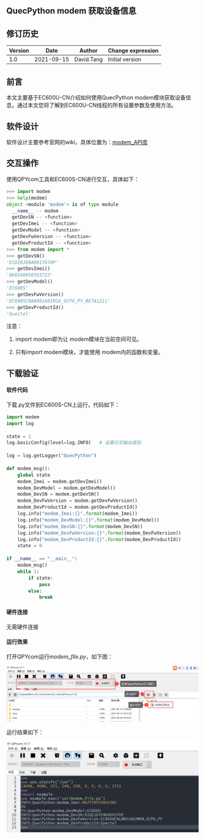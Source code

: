 
## **QuecPython modem 获取设备信息**

## 修订历史

| Version | Date       | Author     | Change expression |
| ------- | ---------- | ---------- | ----------------- |
| 1.0     | 2021-09-15 | David.Tang | Initial version   |

## 前言

本文主要基于EC600U-CN介绍如何使用QuecPython modem模块获取设备信息。通过本文您将了解到EC600U-CN线程的所有设置参数及使用方法。 

## 软件设计

软件设计主要参考官网的wiki，具体位置为：[modem_API库](https://python.quectel.com/wiki/#/zh-cn/api/QuecPythonClasslib?id=%e8%8e%b7%e5%8f%96%e8%ae%be%e5%a4%87%e7%9a%84imei)

## 交互操作

使用QPYcom工具和EC600S-CN进行交互，具体如下：

```Python
>>> import modem
>>> help(modem)
object <module 'modem'> is of type module
  __name__ -- modem
  getDevSN -- <function>
  getDevImei -- <function>
  getDevModel -- <function>
  getDevFwVersion -- <function>
  getDevProductId -- <function>
>>> from modem import *
>>> getDevSN()
'D1D20J60A0017870P'
>>> getDevImei()
'868540050393723'
>>> getDevModel()
'EC600S'
>>> getDevFwVersion()
'EC600SCNAAR01A01M16_OCPU_PY_BETA1211'
>>> getDevProductId()
'Quectel'
```

注意：

1. import modem即为让 modem模块在当前空间可见。

2. 只有import modem模块，才能使用 modem内的函数和变量。

## 下载验证

#### 软件代码

下载.py文件到EC600S-CN上运行，代码如下：

```python
import modem
import log

state = 1
log.basicConfig(level=log.INFO)   # 设置日志输出级别

log = log.getLogger("QuecPython")

def modem_msg():
    global state
    modem_Imei = modem.getDevImei()
    modem_DevModel = modem.getDevModel()
    modem_DevSN = modem.getDevSN()
    modem_DevFwVersion = modem.getDevFwVersion()
    modem_DevProductId = modem.getDevProductId()
    log.info("modem_Imei:{}".format(modem_Imei))
    log.info("modem_DevModel:{}".format(modem_DevModel))
    log.info("modem_DevSN:{}".format(modem_DevSN))
    log.info("modem_DevFwVersion:{}".format(modem_DevFwVersion))
    log.info("modem_DevProductId:{}".format(modem_DevProductId))
    state = 0

if __name__ == "__main__":
    modem_msg()
    while 1:
        if state:
            pass
        else:
            break
```

#### 硬件连接

无需硬件连接

#### 运行效果

打开QPYcom运行*modem_file.py*，如下图：

![image-20210915170111036](media/Qp_modem_get_dev_info_01.png)

运行结果如下：

![image-20210915165947749](media/Qp_modem_get_dev_info_02.png)

